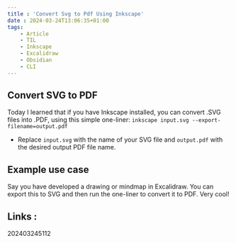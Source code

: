 ```yaml
---
title : 'Convert Svg to Pdf Using Inkscape'
date : 2024-03-24T13:06:35+01:00
tags:
    - Article
    - TIL
    - Inkscape
    - Excalidraw
    - Obsidian
    - CLI
---
```

## Convert SVG to PDF
Today I learned that if you have Inkscape installed, you can convert .SVG files into .PDF, using this simple one-liner:
`inkscape input.svg --export-filename=output.pdf`
- Replace `input.svg` with the name of your SVG file and `output.pdf` with the desired output PDF file name.
## Example use case
Say you have developed a drawing or mindmap in Excalidraw. You can export this to SVG and then run the one-liner to convert it to PDF. Very cool!



## Links :

202403245112
